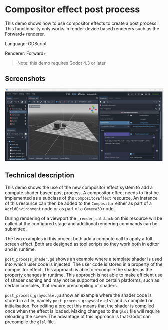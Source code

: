 # Compositor effect post process

This demo shows how to use compositor effects to create a post process.
This functionality only works in render device based renderers such as the Forward+ renderer.

Language: GDScript

Renderer: Forward+

> Note: this demo requires Godot 4.3 or later

## Screenshots

![Screenshot](screenshots/post_process_shader.webp)

## Technical description

This demo shows the use of the new compositor effect system to add a compute shader based post process.
A compositor effect needs to first be implemented as a subclass of the `CompositorEffect` resource.
An instance of this resource can then be added to the `Compositor`
either as part of a `WorldEnvironment` node or as part of a `Camera3D` node.

During rendering of a viewport the `_render_callback` on this resource will be called
at the configured stage and additional rendering commands can be submitted.

The two examples in this project both add a compute call to apply a full screen effect.
Both are designed as tool scripts so they work both in editor and in runtime.

`post_process_shader.gd` shows an example where a template shader is used into which user code
is injected. The user code is stored in a property of the compositor effect.
This approach is able to recompile the shader as the property changes in runtime.
This approach is not able to make efficient use of shader caching and may not be supported on certain
platforms, such as certain consoles, that require precompiling of shaders.

`post_process_grayscale.gd` show an example where the shader code is stored in a file,
namely `post_process_grayscale.glsl` and is compiled on initialisation.
For editing a project this means that the shader is compiled once when the effect is loaded.
Making changes to the `glsl` file will require reloading the scene.
The advantage of this approach is that Godot can precompile the `glsl` file.
